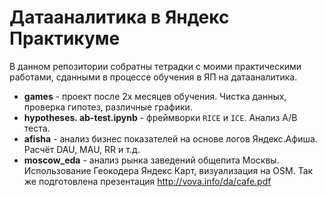# Датааналитика в Яндекс Практикуме

В данном репозитории собратны тетрадки с моими практическими работами, сданными в процессе обучения в ЯП на датааналитика.
* __games__ - проект после 2х месяцев обучения. Чистка данных, проверка гипотез, различные графики.
* __hypotheses. ab-test.ipynb__ - фреймворки `RICE` и `ICE`. Анализ A/B теста.
* __afisha__ - анализ бизнес показателей на основе логов Яндекс.Афиша. Расчёт DAU, MAU, RR и т.д.
* __moscow_eda__ - анализ рынка заведений общепита Москвы. Использование Геокодера Яндекс Карт, визуализация на OSM. Так же подготовлена презентация http://vova.info/da/cafe.pdf


